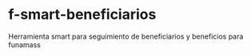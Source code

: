 # f-smart-beneficiarios
Herramienta smart para seguimiento de beneficiarios y beneficios para funamass
